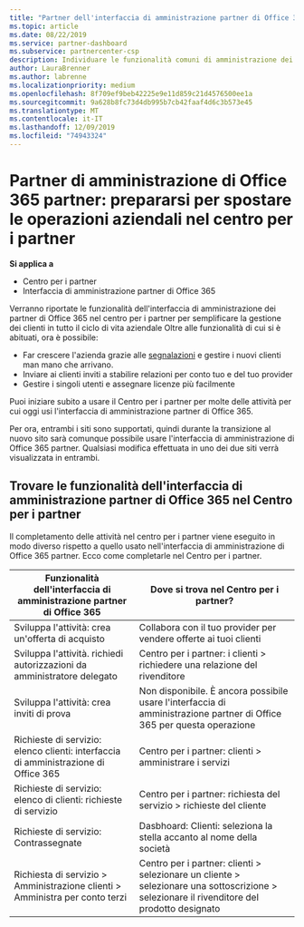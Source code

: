 ```yaml
---
title: "Partner dell'interfaccia di amministrazione partner di Office 365: le operazioni aziendali verranno spostate nel Centro per i partner| Centro per i partner"
ms.topic: article
ms.date: 08/22/2019
ms.service: partner-dashboard
ms.subservice: partnercenter-csp
description: Individuare le funzionalità comuni di amministrazione dei partner di Office 365, ad esempio creare richieste aziendali e di servizio, dopo la migrazione al centro per i partner.
author: LauraBrenner
ms.author: labrenne
ms.localizationpriority: medium
ms.openlocfilehash: 8f709ef9beb42225e9e11d859c21d4576500ee1a
ms.sourcegitcommit: 9a628b8fc73d4db995b7cb42faaf4d6c3b573e45
ms.translationtype: MT
ms.contentlocale: it-IT
ms.lasthandoff: 12/09/2019
ms.locfileid: "74943324"
---
```

# <a name="office-365-partner-admin-center-partners-get-ready-to-move-business-operations-to-partner-center"></a>Partner di amministrazione di Office 365 partner: prepararsi per spostare le operazioni aziendali nel centro per i partner

**Si applica a** 

- Centro per i partner
- Interfaccia di amministrazione partner di Office 365

Verranno riportate le funzionalità dell'interfaccia di amministrazione dei partner di Office 365 nel centro per i partner per semplificare la gestione dei clienti in tutto il ciclo di vita aziendale Oltre alle funzionalità di cui si è abituati, ora è possibile: 

*  Far crescere l'azienda grazie alle [segnalazioni](referrals.md) e gestire i nuovi clienti man mano che arrivano.
*  Inviare ai clienti inviti a stabilire relazioni per conto tuo e del tuo provider
*  Gestire i singoli utenti e assegnare licenze più facilmente

Puoi iniziare subito a usare il Centro per i partner per molte delle attività per cui oggi usi l'interfaccia di amministrazione partner di Office 365. 

Per ora, entrambi i siti sono supportati, quindi durante la transizione al nuovo sito sarà comunque possibile usare l'interfaccia di amministrazione di Office 365 partner. Qualsiasi modifica effettuata in uno dei due siti verrà visualizzata in entrambi.

## <a name="find-office-365-partner-admin-center-features-in-partner-center"></a>Trovare le funzionalità dell'interfaccia di amministrazione partner di Office 365 nel Centro per i partner

Il completamento delle attività nel centro per i partner viene eseguito in modo diverso rispetto a quello usato nell'interfaccia di amministrazione di Office 365 partner. Ecco come completarle nel Centro per i partner.

| Funzionalità dell'interfaccia di amministrazione partner di Office 365                       | Dove si trova nel Centro per i partner? | 
|   -----------------------------------------------  | -------------- |
| Sviluppa l'attività: crea un'offerta di acquisto | Collabora con il tuo provider per vendere offerte ai tuoi clienti |
| Sviluppa l'attività. richiedi autorizzazioni da amministratore delegato | Centro per i partner: i clienti > richiedere una relazione del rivenditore |
| Sviluppa l'attività: crea inviti di prova | Non disponibile. È ancora possibile usare l'interfaccia di amministrazione partner di Office 365 per questa operazione |
| Richieste di servizio: elenco clienti: interfaccia di amministrazione di Office 365 | Centro per i partner: clienti > amministrare i servizi |
| Richieste di servizio: elenco di clienti: richieste di servizio | Centro per i partner: richiesta del servizio > richieste del cliente |
| Richieste di servizio: Contrassegnate | Dasbhoard: Clienti: seleziona la stella accanto al nome della società |
| Richiesta di servizio > Amministrazione clienti > Amministra per conto terzi | Centro per i partner: clienti > selezionare un cliente > selezionare una sottoscrizione > selezionare il rivenditore del prodotto designato |

